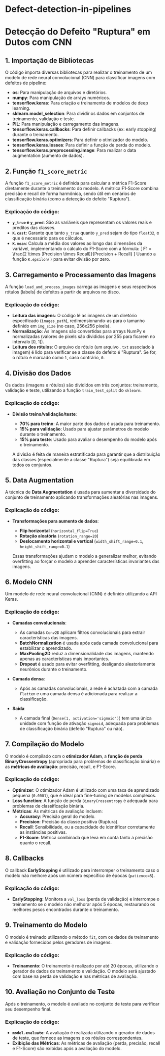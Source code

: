 # Defect-detection-in-pipelines

# Detecção do Defeito "Ruptura" em Dutos com CNN

## 1. **Importação de Bibliotecas**
O código importa diversas bibliotecas para realizar o treinamento de um modelo de rede neural convolucional (CNN) para classificar imagens com defeitos de pipeline:

- **os**: Para manipulação de arquivos e diretórios.
- **numpy**: Para manipulação de arrays numéricos.
- **tensorflow.keras**: Para criação e treinamento de modelos de deep learning.
- **sklearn.model_selection**: Para dividir os dados em conjuntos de treinamento, validação e teste.
- **PIL**: Para manipulação e carregamento das imagens.
- **tensorflow.keras.callbacks**: Para definir callbacks (ex: early stopping) durante o treinamento.
- **tensorflow.keras.optimizers**: Para definir o otimizador do modelo.
- **tensorflow.keras.losses**: Para definir a função de perda do modelo.
- **tensorflow.keras.preprocessing.image**: Para realizar o data augmentation (aumento de dados).

## 2. **Função `f1_score_metric`**
A função `f1_score_metric` é definida para calcular a métrica F1-Score diretamente durante o treinamento do modelo. A métrica F1-Score combina precisão e recall de forma harmônica, sendo útil em cenários de classificação binária (como a detecção do defeito "Ruptura").

### Explicação do código:
- **`y_true` e `y_pred`**: São as variáveis que representam os valores reais e preditos das classes.
- **`K.cast`**: Garante que tanto `y_true` quanto `y_pred` sejam do tipo `float32`, o que é necessário para os cálculos.
- **`K.mean`**: Calcula a média dos valores ao longo das dimensões da variável, implementando o cálculo do F1-Score com a fórmula:
  \[
  F1 = \frac{2 \times (Precision \times Recall)}{Precision + Recall}
  \]
  Usando a função `K.epsilon()` para evitar divisão por zero.

## 3. **Carregamento e Processamento das Imagens**
A função `load_and_process_images` carrega as imagens e seus respectivos rótulos (labels) de defeitos a partir de arquivos no disco.

### Explicação do código:
- **Leitura das imagens**: O código lê as imagens de um diretório especificado (`images_path`), redimensionando-as para o tamanho definido em `img_size` (no caso, 256x256 pixels).
- **Normalização**: As imagens são convertidas para arrays NumPy e normalizadas (valores de pixels são divididos por 255 para ficarem no intervalo [0, 1]).
- **Leitura dos rótulos**: O arquivo de rótulo (um arquivo `.txt` associado à imagem) é lido para verificar se a classe do defeito é "Ruptura". Se for, o rótulo é marcado como `1`, caso contrário, `0`.

## 4. **Divisão dos Dados**
Os dados (imagens e rótulos) são divididos em três conjuntos: treinamento, validação e teste, utilizando a função `train_test_split` do `sklearn`.

### Explicação do código:
- **Divisão treino/validação/teste**:
  - **70% para treino**: A maior parte dos dados é usada para treinamento.
  - **15% para validação**: Usado para ajustar parâmetros do modelo durante o treinamento.
  - **15% para teste**: Usado para avaliar o desempenho do modelo após o treinamento.
  
  A divisão é feita de maneira estratificada para garantir que a distribuição das classes (especialmente a classe "Ruptura") seja equilibrada em todos os conjuntos.

## 5. **Data Augmentation**
A técnica de **Data Augmentation** é usada para aumentar a diversidade do conjunto de treinamento aplicando transformações aleatórias nas imagens.

### Explicação do código:
- **Transformações para aumento de dados**:
  - **Flip horizontal** (`horizontal_flip=True`)
  - **Rotação aleatória** (`rotation_range=20`)
  - **Deslocamento horizontal e vertical** (`width_shift_range=0.1`, `height_shift_range=0.1`)

  Essas transformações ajudam o modelo a generalizar melhor, evitando overfitting ao forçar o modelo a aprender características invariantes das imagens.

## 6. **Modelo CNN**
Um modelo de rede neural convolucional (CNN) é definido utilizando a API Keras.

### Explicação do código:
- **Camadas convolucionais**:
  - As camadas `Conv2D` aplicam filtros convolucionais para extrair características das imagens.
  - **BatchNormalization** é usada após cada camada convolucional para estabilizar o aprendizado.
  - **MaxPooling2D** reduz a dimensionalidade das imagens, mantendo apenas as características mais importantes.
  - **Dropout** é usado para evitar overfitting, desligando aleatoriamente neurônios durante o treinamento.
  
- **Camada densa**:
  - Após as camadas convolucionais, a rede é achatada com a camada `Flatten` e uma camada densa é adicionada para realizar a classificação.

- **Saída**:
  - A camada final (`Dense(1, activation='sigmoid')`) tem uma única unidade com função de ativação `sigmoid`, adequada para problemas de classificação binária (defeito "Ruptura" ou não).

## 7. **Compilação do Modelo**
O modelo é compilado com o **otimizador Adam**, a **função de perda BinaryCrossentropy** (apropriada para problemas de classificação binária) e as **métricas de avaliação**: precisão, recall, e F1-Score.

### Explicação do código:
- **Optimizer**: O otimizador Adam é utilizado com uma taxa de aprendizado pequena (`0.0001`), que é ideal para fine-tuning de modelos complexos.
- **Loss function**: A função de perda `BinaryCrossentropy` é adequada para problemas de classificação binária.
- **Métricas**: As métricas de avaliação incluem:
  - **Accuracy**: Precisão geral do modelo.
  - **Precision**: Precisão da classe positiva (Ruptura).
  - **Recall**: Sensibilidade, ou a capacidade de identificar corretamente as instâncias positivas.
  - **F1-Score**: Métrica combinada que leva em conta tanto a precisão quanto o recall.

## 8. **Callbacks**
O callback **EarlyStopping** é utilizado para interromper o treinamento caso o modelo não melhore após um número específico de épocas (`patience=5`).

### Explicação do código:
- **EarlyStopping**: Monitora a `val_loss` (perda de validação) e interrompe o treinamento se o modelo não melhorar após 5 épocas, restaurando os melhores pesos encontrados durante o treinamento.

## 9. **Treinamento do Modelo**
O modelo é treinado utilizando o método `fit`, com os dados de treinamento e validação fornecidos pelos geradores de imagens.

### Explicação do código:
- **Treinamento**: O treinamento é realizado por até 20 épocas, utilizando o gerador de dados de treinamento e validação. O modelo será ajustado com base na perda de validação e nas métricas de avaliação.

## 10. **Avaliação no Conjunto de Teste**
Após o treinamento, o modelo é avaliado no conjunto de teste para verificar seu desempenho final.

### Explicação do código:
- **`model.evaluate`**: A avaliação é realizada utilizando o gerador de dados de teste, que fornece as imagens e os rótulos correspondentes.
- **Exibição das Métricas**: As métricas de avaliação (perda, precisão, recall e F1-Score) são exibidas após a avaliação do modelo.